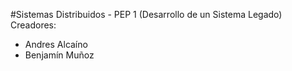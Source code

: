 #Sistemas Distribuidos - PEP 1 (Desarrollo de un Sistema Legado)
Creadores:
- Andres Alcaíno
- Benjamín Muñoz
